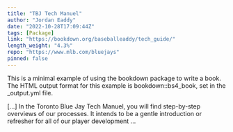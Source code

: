 ```yaml
---
title: "TBJ Tech Manuel"
author: "Jordan Eaddy"
date: "2022-10-28T17:09:44Z"
tags: [Package]
link: "https://bookdown.org/baseballeaddy/tech_guide/"
length_weight: "4.3%"
repo: "https://www.mlb.com/bluejays"
pinned: false
---
```


<p>This is a minimal example of using the bookdown package to write a book.
The HTML output format for this example is bookdown::bs4_book,
set in the _output.yml file.</p> [...] In the Toronto Blue Jay Tech Manuel, you will find step-by-step overviews of our processes. It intends to be a gentle introduction or refresher for all of our player development ...
